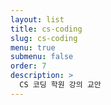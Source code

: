 ```yaml
---
layout: list
title: cs-coding
slug: cs-coding
menu: true
submenu: false
order: 7
description: >
  CS 코딩 학원 강의 교안
---
```

